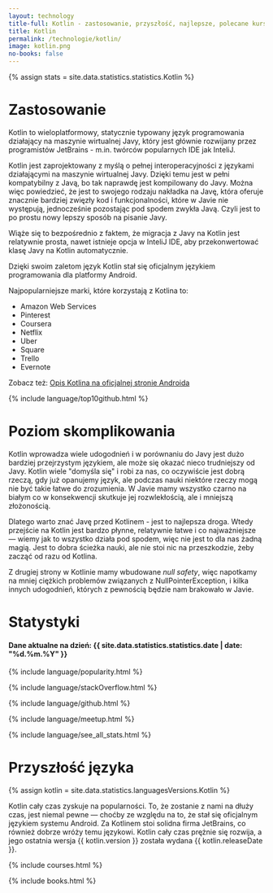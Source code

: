```yaml
---
layout: technology
title-full: Kotlin - zastosowanie, przyszłość, najlepsze, polecane kursy
title: Kotlin
permalink: /technologie/kotlin/
image: kotlin.png
no-books: false
---
```


{% assign stats = site.data.statistics.statistics.Kotlin %}

# Zastosowanie

Kotlin to wieloplatformowy, statycznie typowany język programowania działający na maszynie wirtualnej Javy, który jest głównie rozwijany przez programistów JetBrains - m.in. twórców popularnych IDE jak InteliJ.

Kotlin jest zaprojektowany z myślą o pełnej interoperacyjności z językami działającymi na maszynie wirtualnej Javy. Dzięki temu jest w pełni kompatybilny z Javą, bo tak naprawdę jest kompilowany do Javy. Można więc powiedzieć, że jest to swojego rodzaju nakładka na Javę, która oferuje znacznie bardziej zwięzły kod i funkcjonalności, które w Javie nie występują, jednocześnie pozostając pod spodem zwykła Javą. Czyli jest to po prostu nowy lepszy sposób na pisanie Javy.

Wiąże się to bezpośrednio z faktem, że migracja z Javy na Kotlin jest relatywnie prosta, nawet istnieje opcja w InteliJ IDE, aby przekonwertować klasę Javy na Kotlin automatycznie.

Dzięki swoim zaletom język Kotlin stał się oficjalnym językiem programowania dla platformy Android.

Najpopularniejsze marki, które korzystają z Kotlina to:
- Amazon Web Services
- Pinterest
- Coursera
- Netflix
- Uber
- Square
- Trello
- Evernote

Zobacz też: [Opis Kotlina na oficjalnej stronie Androida](https://developer.android.com/kotlin/)

{% include language/top10github.html %}

# Poziom skomplikowania

Kotlin wprowadza wiele udogodnień i w porównaniu do Javy jest dużo bardziej przejrzystym językiem, ale może się okazać nieco trudniejszy od Javy. Kotlin wiele "domyśla się" i robi za nas, co oczywiście jest dobrą rzeczą, gdy już opanujemy język, ale podczas nauki niektóre rzeczy mogą nie być takie łatwe do zrozumienia. W Javie mamy wszystko czarno na białym co w konsekwencji skutkuje jej rozwlekłością, ale i mniejszą złożonością.

Dlatego warto znać Javę przed Kotlinem - jest to najlepsza droga. Wtedy przejście na Kotlin jest bardzo płynne, relatywnie łatwe i co najważniejsze — wiemy jak to wszystko działa pod spodem, więc nie jest to dla nas żadną magią. Jest to dobra ścieżka nauki, ale nie stoi nic na przeszkodzie, żeby zacząć od razu od Kotlina.

Z drugiej strony w Kotlinie mamy wbudowane *null safety*, więc napotkamy na mniej ciężkich problemów związanych z NullPointerException, i kilka innych udogodnień, których z pewnością będzie nam brakowało w Javie.

# Statystyki

<h4>Dane aktualne na dzień: {{ site.data.statistics.statistics.date | date: "%d.%m.%Y"  }}</h4>

{% include language/popularity.html %}

{% include language/stackOverflow.html %}

{% include language/github.html %}

{% include language/meetup.html %}

{% include language/see_all_stats.html %}

# Przyszłość języka

{% assign kotlin = site.data.statistics.languagesVersions.Kotlin %}

Kotlin cały czas zyskuje na popularności. To, że zostanie z nami na dłuży czas, jest niemal pewne — choćby ze względu na to, że stał się oficjalnym językiem systemu Android. Za Kotlinem stoi solidna firma JetBrains, co również dobrze wróży temu językowi. Kotlin cały czas prężnie się rozwija, a jego ostatnia wersja {{ kotlin.version }} została wydana {{ kotlin.releaseDate }}.

{% include courses.html %}

{% include books.html %}




